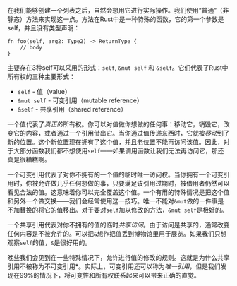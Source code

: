 在我们能够创建一个列表之后，自然会想用它进行实际操作。我们使用“普通”（非静态）方法来实现这一点。方法在Rust中是一种特殊的函数，它的第一个参数是self，并且没有类型声明：

```rust,ignore
fn foo(self, arg2: Type2) -> ReturnType {
    // body
}
```

主要存在3种self可以采用的形式：`self`, `&mut self` 和 `&self`。它们代表了Rust中所有权的三种主要形式：

- `self` - 值（value）
- `&mut self` - 可变引用（mutable reference）
- `&self` - 共享引用（shared reference）

一个值代表了*真正的*所有权。你可以对值做你想做的任何事：移动它，销毁它，改变它的内容，或者通过一个引用借出它。当你通过值传递东西时，它就被*移动*到了新的位置。这个新位置现在拥有了这个值，并且老位置不能再访问该值。因此，对于大部分函数我们都不想使用`self`——如果调用函数让我们无法再访问它，那还真是很糟糕啊。

一个可变引用代表了对你不拥有的一个值的临时唯一访问权。当你拥有一个可变引用时，你被允许做几乎任何想做的事，只要满足该引用过期时，被借用者仍然可以看见合法的值。这意味着你可以完全覆盖这个值。一个有用的特殊情况是把这个值和另外一个做交换——我们会经常使用这一技巧。唯一不能对`&mut`做的一件事是不加替换的将它的值移出。对于要对`self`加以修改的方法，`&mut self`是极好的。

一个共享引用代表对你不拥有的值的临时*共享访问*。由于访问是共享的，通常改变任何内容是不被允许的。可以把`&`想作把值丢到博物馆里用于展览。如果我们只想观察`self`的值，`&`是很好用的。

晚些我们会见到在一些特殊情况下，允许进行值的修改的规则。这就是为什么共享引用不被称为不可变引用*。实际上，可变引用还可以称为*唯一引用*，但是我们发现在99%的情况下，将可变性和所有权联系起来可以带来正确的直觉。